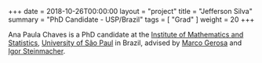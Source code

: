 +++
date = 2018-10-26T00:00:00
layout = "project"
title = "Jefferson Silva"
summary = "PhD Candidate - USP/Brazil"
tags = [ "Grad" ]
weight = 20
+++

Ana Paula Chaves is a PhD candidate at the [Institute of
Mathematics and Statistics](http://ime.usp.br), [University
of São Paul](http://www.usp.br) in Brazil, advised by [Marco
Gerosa](https://www.ime.usp.br/~gerosa) and [Igor 
Steinmacher](http://www.igor.pro.br). 
